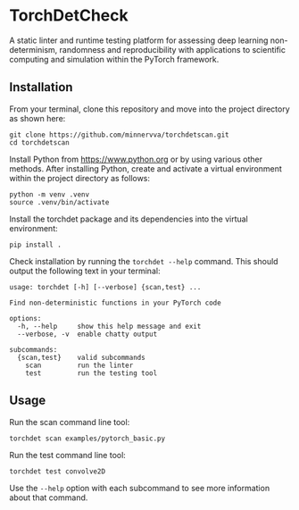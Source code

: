 # TorchDetCheck

A static linter and runtime testing platform for assessing deep learning non-determinism, randomness and reproducibility with applications to scientific computing and simulation within the PyTorch framework.

## Installation

From your terminal, clone this repository and move into the project directory as shown here:

```text
git clone https://github.com/minnervva/torchdetscan.git
cd torchdetscan
```

Install Python from https://www.python.org or by using various other methods. After installing Python, create and activate a virtual environment within the project directory as follows:

```text
python -m venv .venv
source .venv/bin/activate
```

Install the torchdet package and its dependencies into the virtual environment:

```text
pip install .
```

Check installation by running the `torchdet --help` command. This should output the following text in your terminal:

```text
usage: torchdet [-h] [--verbose] {scan,test} ...

Find non-deterministic functions in your PyTorch code

options:
  -h, --help     show this help message and exit
  --verbose, -v  enable chatty output

subcommands:
  {scan,test}    valid subcommands
    scan         run the linter
    test         run the testing tool
```

## Usage

Run the scan command line tool:

```text
torchdet scan examples/pytorch_basic.py
```

Run the test command line tool:

```text
torchdet test convolve2D
```

Use the `--help` option with each subcommand to see more information about that command.
